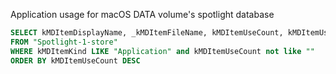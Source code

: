 Application usage for macOS DATA volume's spotlight database
```SQL
SELECT kMDItemDisplayName, _kMDItemFileName, kMDItemUseCount, kMDItemUsedDates, kMDItemLastUsedDate  
FROM "Spotlight-1-store"
WHERE kMDItemKind LIKE "Application" and kMDItemUseCount not like ""
ORDER BY kMDItemUseCount DESC

```
